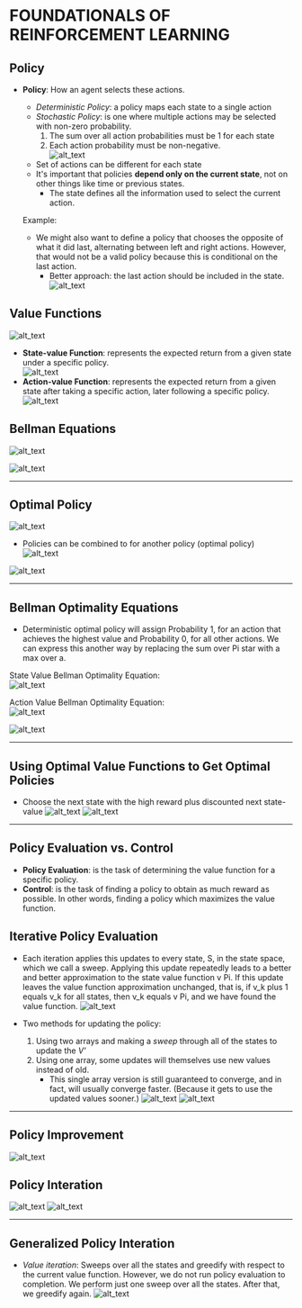 # __FOUNDATIONALS OF REINFORCEMENT LEARNING__

## **Policy**
- **Policy**: How an agent selects these actions.
    - *Deterministic Policy*: a policy maps each state to a single action
    - *Stochastic Policy*: is one where multiple actions may be selected with non-zero probability.
        1. The sum over all action probabilities must be 1 for each state
        2. Each action probability must be non-negative. <br>
    ![alt_text](../images/policy-types.JPG 'image')
    - Set of actions can be different for each state
    - It's important that policies **depend only on the current state**, not on other things like time or previous states.
        - The state defines all the information used to select the current action.

    Example:
    -  We might also want to define a policy that chooses the opposite of what it did last, alternating between left and right actions. However, that would not be a valid policy because this is conditional on the last action.
        - Better approach: the last action should be included in the state. <br>
    ![alt_text](../images/policy-rules.JPG 'image')

## **Value Functions**
![alt_text](../images/value-function-graph.JPG 'image')
- **State-value Function**: represents the expected return from a given state under a specific policy. <br>
![alt_text](../images/state-value-function.JPG 'image')
- **Action-value Function**: represents the expected return from a given state after taking a specific action, later following a specific policy.<br>
![alt_text](../images/action-value-function.JPG 'image')

## **Bellman Equations**
![alt_text](../images/state-value-function-bellman.JPG 'image') 

![alt_text](../images/action-value-function-bellman.JPG 'image')

<hr>

## **Optimal Policy**
![alt_text](../images/optimal-policy.JPG 'image')

- Policies can be combined to for another policy (optimal policy) <br>
![alt_text](../images/optimal-policy-combined.JPG 'image')


![alt_text](../images/optimal-policy-example.JPG 'image')


<hr>

## **Bellman Optimality Equations**

- Deterministic optimal policy will assign Probability 1, for an action that achieves the highest value and Probability 0, for all other actions. We can express this another way by replacing the sum over Pi star with a max over a.

State Value Bellman Optimality Equation: <br>
![alt_text](../images/optimal-policy-bellman.JPG 'image')


Action Value Bellman Optimality Equation: <br>
![alt_text](../images/optimal-policy-bellman-action.JPG 'image')

![alt_text](../images/bellman-equations-compared.JPG 'image')

<hr>

## **Using Optimal Value Functions to Get Optimal Policies**
- Choose the next state with the high reward plus discounted next state-value
![alt_text](../images/optimal-policy-exercise1.JPG 'image')
![alt_text](../images/optimal-policy-exercise.JPG 'image')

<hr>

## **Policy Evaluation vs. Control**
- **Policy Evaluation**: is the task of determining the value function for a specific policy.
- **Control**:  is the task of finding a policy to obtain as much reward as possible. In other words, finding a policy which maximizes the value function.

## **Iterative Policy Evaluation**
- Each iteration applies this updates to every state, S, in the state space, which we call a sweep. Applying this update repeatedly leads to a better and better approximation to the state value function v Pi. If this update leaves the value function approximation unchanged, that is, if v_k plus 1 equals v_k for all states, then v_k equals v Pi, and we have found the value function.
![alt_text](../images/policy-evaluation.JPG 'image')

- Two methods for updating the policy:
    1. Using two arrays and making a *sweep* through all of the states to update the *V'*
    2. Using one array, some updates will themselves use new values instead of old. 
        - This single array version is still guaranteed to converge, and in fact, will usually converge faster. (Because it gets to use the updated values sooner.) 
![alt_text](../images/iterative-policy-evaluation2.JPG 'image')
![alt_text](../images/iterative-policy-evaluation.JPG 'image')

<hr>

## **Policy Improvement**
![alt_text](../images/policy-improvement-theorem.JPG 'image')

## **Policy Interation**
![alt_text](../images/policy-iteration.JPG 'image')
![alt_text](../images/policy-iteration2.JPG 'image')

<hr>

## **Generalized Policy Interation**
- *Value iteration*: Sweeps over all the states and greedify with respect to the current value function. However, we do not run policy evaluation to completion. We perform just one sweep over all the states. After that, we greedify again. 
![alt_text](../images/generalized-policy-iteration.JPG 'image')